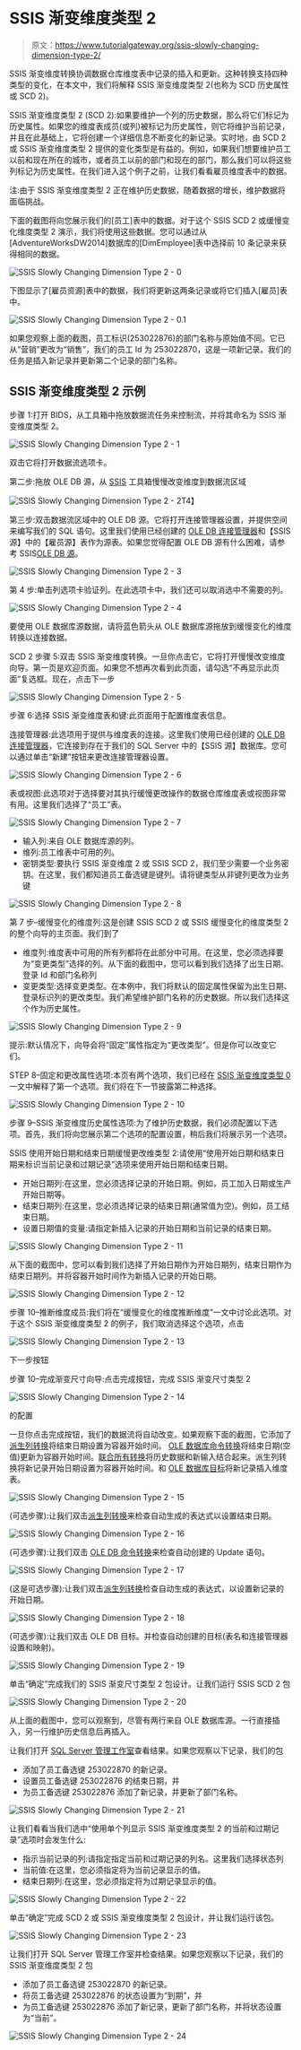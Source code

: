 # SSIS 渐变维度类型 2

> 原文：<https://www.tutorialgateway.org/ssis-slowly-changing-dimension-type-2/>

SSIS 渐变维度转换协调数据仓库维度表中记录的插入和更新。这种转换支持四种类型的变化，在本文中，我们将解释 SSIS 渐变维度类型 2(也称为 SCD 历史属性或 SCD 2)。

SSIS 渐变维度类型 2 (SCD 2):如果要维护一个列的历史数据，那么将它们标记为历史属性。如果您的维度表成员(或列)被标记为历史属性，则它将维护当前记录，并且在此基础上，它将创建一个详细信息不断变化的新记录。实时地，由 SCD 2 或 SSIS 渐变维度类型 2 提供的变化类型是有益的。例如，如果我们想要维护员工以前和现在所在的城市，或者员工以前的部门和现在的部门，那么我们可以将这些列标记为历史属性。在我们进入这个例子之前，让我们看看雇员维度表中的数据。

注:由于 SSIS 渐变维度类型 2 正在维护历史数据，随着数据的增长，维护数据将面临挑战。

下面的截图将向您展示我们的[员工]表中的数据。对于这个 SSIS SCD 2 或缓慢变化维度类型 2 演示，我们将使用这些数据。您可以通过从[AdventureWorksDW2014]数据库的[DimEmployee]表中选择前 10 条记录来获得相同的数据。

![SSIS Slowly Changing Dimension Type 2 - 0](img/eb47dbd5006d2311ae62fec79be90425.png)

下图显示了[雇员资源]表中的数据，我们将更新这两条记录或将它们插入[雇员]表中。

![SSIS Slowly Changing Dimension Type 2 - 0.1](img/3a006e006e8dc834259ad382d7b1d003.png)

如果您观察上面的截图，员工标识(253022876)的部门名称与原始值不同。它已从“营销”更改为“销售”，我们的员工 Id 为 253022870，这是一项新记录。我们的任务是插入新记录并更新第二个记录的部门名称。

## SSIS 渐变维度类型 2 示例

步骤 1:打开 BIDS，从工具箱中拖放数据流任务来控制流，并将其命名为 SSIS 渐变维度类型 2。

![SSIS Slowly Changing Dimension Type 2 - 1](img/34ae8539fcd620cb1029e04d7d6c116b.png)

双击它将打开数据流选项卡。

第二步:拖放 OLE DB 源，从 [SSIS](https://www.tutorialgateway.org/ssis/) 工具箱慢慢改变维度到数据流区域

![SSIS Slowly Changing Dimension Type 2 - 2](img/c7d09ef1c02beceb98aa4cd7a13a6d10.png)T4】

第三步:双击数据流区域中的 OLE DB 源。它将打开连接管理器设置，并提供空间来编写我们的 SQL 语句。这里我们使用已经创建的 [OLE DB 连接管理器](https://www.tutorialgateway.org/ole-db-connection-manager-in-ssis/)和【SSIS 源】中的【雇员源】表作为源表。如果您觉得配置 OLE DB 源有什么困难，请参考 SSIS[OLE DB 源](https://www.tutorialgateway.org/ole-db-source-in-ssis/)。

![SSIS Slowly Changing Dimension Type 2 - 3](img/bd3c873182333c35f347df8b5ba9b189.png)

第 4 步:单击列选项卡验证列。在此选项卡中，我们还可以取消选中不需要的列。

![SSIS Slowly Changing Dimension Type 2 - 4](img/14506ad70ba7370e08e0e39b0d321043.png)

要使用 OLE 数据库源数据，请将蓝色箭头从 OLE 数据库源拖放到缓慢变化的维度转换以连接数据。

SCD 2 步骤 5:双击 SSIS 渐变维度转换。一旦你点击它，它将打开慢慢改变维度向导。第一页是欢迎页面。如果您不想再次看到此页面，请勾选“不再显示此页面”复选框。现在，点击下一步

![SSIS Slowly Changing Dimension Type 2 - 5](img/1d0b2a1ecabfb87097ef5a1b55ea1113.png)

步骤 6:选择 SSIS 渐变维度表和键:此页面用于配置维度表信息。

连接管理器:此选项用于提供与维度表的连接。这里我们使用已经创建的 [OLE DB 连接管理器](https://www.tutorialgateway.org/ole-db-connection-manager-in-ssis/)，它连接到存在于我们的 SQL Server 中的【SSIS 源】数据库。您可以通过单击“新建”按钮来更改连接管理器设置。

![SSIS Slowly Changing Dimension Type 2 - 6](img/018039d81a688f9f924688f6752045d2.png)

表或视图:此选项对于选择要对其执行缓慢更改操作的数据仓库维度表或视图非常有用。这里我们选择了“员工”表。

![SSIS Slowly Changing Dimension Type 2 - 7](img/4f08de57531509a2d03a4c100a329b06.png)

*   输入列:来自 OLE 数据库源的列。
*   维列:员工维表中可用的列。
*   密钥类型:要执行 SSIS 渐变维度 2 或 SSIS SCD 2，我们至少需要一个业务密钥。在这里，我们都知道员工备选键是键列。请将键类型从非键列更改为业务键

![SSIS Slowly Changing Dimension Type 2 - 8](img/cfe6b0de4ec56c6bc4ceb6ac8c9e1a43.png)

第 7 步–缓慢变化的维度列:这是创建 SSIS SCD 2 或 SSIS 缓慢变化的维度类型 2 的整个向导的主页面。我们到了

*   维度列:维度表中可用的所有列都将在此部分中可用。在这里，您必须选择要为“变更类型”选择的列。从下面的截图中，您可以看到我们选择了出生日期、登录 Id 和部门名称列
*   变更类型:选择变更类型。在本例中，我们将默认的固定属性保留为出生日期、登录标识列的更改类型。我们希望维护部门名称的历史数据。所以我们选择这个作为历史属性。

![SSIS Slowly Changing Dimension Type 2 - 9](img/8dbb819a2eb354c63795842686ed0bed.png)

提示:默认情况下，向导会将“固定”属性指定为“更改类型”。但是你可以改变它们。

STEP 8–固定和更改属性选项:本页有两个选项，我们已经在 [SSIS 渐变维度类型 0](https://www.tutorialgateway.org/ssis-slowly-changing-dimension-type-0/) 一文中解释了第一个选项。我们将在下一节披露第二种选择。

![SSIS Slowly Changing Dimension Type 2 - 10](img/f1980be3be2f02fbcc595275d6e2e2ae.png)

步骤 9–SSIS 渐变维度历史属性选项:为了维护历史数据，我们必须配置以下选项。首先，我们将向您展示第二个选项的配置设置，稍后我们将展示另一个选项。

SSIS 使用开始日期和结束日期缓慢更改维类型 2:请使用“使用开始日期和结束日期来标识当前记录和过期记录”选项来使用开始日期和结束日期。

*   开始日期列:在这里，您必须选择记录的开始日期。例如，员工加入日期或生产开始日期等。
*   结束日期列:在这里，您必须选择记录的结束日期(通常值为空)。例如，员工结束日期。
*   设置日期值的变量:请指定新插入记录的开始日期和当前记录的结束日期。

![SSIS Slowly Changing Dimension Type 2 - 11](img/807c4e0316d82988a8baba15b5637cff.png)

从下面的截图中，您可以看到我们选择了开始日期作为开始日期列，结束日期作为结束日期列。并将容器开始时间作为新插入记录的开始日期。

![SSIS Slowly Changing Dimension Type 2 - 12](img/deac9d79b3324ad9219b91c9509a8e48.png)

步骤 10–推断维度成员:我们将在“缓慢变化的维度推断维度”一文中讨论此选项。对于这个 SSIS 渐变维度类型 2 的例子，我们取消选择这个选项，点击

![SSIS Slowly Changing Dimension Type 2 - 13](img/bdcbce4855383e11075f69f99b159eca.png)

下一步按钮

步骤 10–完成渐变尺寸向导:点击完成按钮，完成 SSIS 渐变尺寸类型 2

![SSIS Slowly Changing Dimension Type 2 - 14](img/e80bf1783b5fb2722aaf26106b57c348.png)

的配置

一旦你点击完成按钮，我们的数据流将自动改变。如果观察下面的截图，它添加了[派生列转换](https://www.tutorialgateway.org/derived-column-transformation-in-ssis/)将结束日期设置为容器开始时间。 [OLE 数据库命令转换](https://www.tutorialgateway.org/ole-db-command-transformation-in-ssis/)将结束日期(空值)更新为容器开始时间。[联合所有转换](https://www.tutorialgateway.org/union-all-transformation-in-ssis/)将历史数据和新输入结合起来。派生列转换将新记录开始日期设置为容器开始时间。和 [OLE 数据库目标](https://www.tutorialgateway.org/ssis-ole-db-destination/)将新记录插入维度表。

![SSIS Slowly Changing Dimension Type 2 - 15](img/bf56ff973ec6de1514f83f612fc2145d.png)

(可选步骤):让我们双击[派生列转换](https://www.tutorialgateway.org/derived-column-transformation-in-ssis/)来检查自动生成的表达式以设置结束日期。

![SSIS Slowly Changing Dimension Type 2 - 16](img/53d746fbbb11704de142d44dcd4e6ab1.png)

(可选步骤):让我们双击 [OLE DB 命令转换](https://www.tutorialgateway.org/ole-db-command-transformation-in-ssis/)来检查自动创建的 Update 语句。

![SSIS Slowly Changing Dimension Type 2 - 17](img/86d3ba5d0200bd98b526efa2c99bdac7.png)

(这是可选步骤):让我们双击[派生列转换](https://www.tutorialgateway.org/derived-column-transformation-in-ssis/)检查自动生成的表达式，以设置新记录的开始日期。

![SSIS Slowly Changing Dimension Type 2 - 18](img/817de4084f3ced683cfa0882588776a8.png)

(可选步骤):让我们双击 OLE DB 目标。并检查自动创建的目标(表名和连接管理器设置和映射)。

![SSIS Slowly Changing Dimension Type 2 - 19](img/b1d2cb91af6317f8366f23f31808fff0.png)

单击“确定”完成我们的 SSIS 渐变尺寸类型 2 包设计。让我们运行 SSIS SCD 2 包

![SSIS Slowly Changing Dimension Type 2 - 20](img/9ed942457a5fe4d232906fd43d7001ac.png)

从上面的截图中，您可以观察到，尽管有两行来自 OLE 数据库源。一行直接插入，另一行维护历史信息后再插入。

让我们打开 [SQL Server 管理工作室](https://www.tutorialgateway.org/sql/)查看结果。如果您观察以下记录，我们的包

*   添加了员工备选键 253022870 的新记录。
*   设置员工备选键 253022876 的结束日期，并
*   为员工备选键 253022876 添加了新记录，并更新了部门名称。

![SSIS Slowly Changing Dimension Type 2 - 21](img/c24185ebd976dddfed1d4a5519060a49.png)

让我们看看当我们选中“使用单个列显示 SSIS 渐变维度类型 2 的当前和过期记录”选项时会发生什么:

*   指示当前记录的列:请指定指定当前和过期记录的列名。这里我们选择状态列
*   当前值:在这里，您必须指定将为当前记录显示的值。
*   结束日期列:在这里，您必须指定将为过期记录显示的值。

![SSIS Slowly Changing Dimension Type 2 - 22](img/684e35ee37d1ed1c1e05c82141726bb6.png)

单击“确定”完成 SCD 2 或 SSIS 渐变维度类型 2 包设计，并让我们运行该包。

![SSIS Slowly Changing Dimension Type 2 - 23](img/6e13827647fe67666f03aa25ee9aec3d.png)

让我们打开 SQL Server 管理工作室并检查结果。如果您观察以下记录，我们的 SSIS 渐变维度类型 2 包

*   添加了员工备选键 253022870 的新记录。
*   将员工备选键 253022876 的状态设置为“到期”，并
*   为员工备选键 253022876 添加了新记录，更新了部门名称，并将状态设置为“当前”。

![SSIS Slowly Changing Dimension Type 2 - 24](img/a32fd9b38eeb0d47391e4eb88c4a7a79.png)
